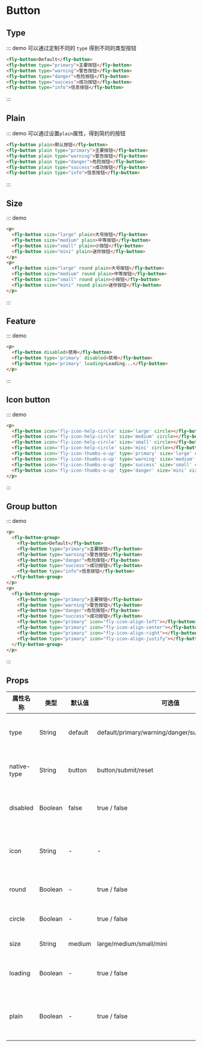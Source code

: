 # Button

## Type

::: demo 可以通过定制不同的 `type` 得到不同的类型按钮

```html
<fly-button>Default</fly-button>
<fly-button type="primary">主要按钮</fly-button>
<fly-button type="warning">警告按钮</fly-button>
<fly-button type="danger">危险按钮</fly-button>
<fly-button type="success">成功按钮</fly-button>
<fly-button type="info">信息按钮</fly-button>
```

:::

## Plain

::: demo 可以通过设置`plain`属性，得到简约的按钮

```html
<fly-button plain>默认按钮</fly-button>
<fly-button plain type="primary">主要按钮</fly-button>
<fly-button plain type="warning">警告按钮</fly-button>
<fly-button plain type="danger">危险按钮</fly-button>
<fly-button plain type="success">成功按钮</fly-button>
<fly-button plain type="info">信息按钮</fly-button>
```

:::

## Size

::: demo

```html
<p>
  <fly-button size="large" plain>大号按钮</fly-button>
  <fly-button size="medium" plain>中等按钮</fly-button>
  <fly-button size="small" plain>小按钮</fly-button>
  <fly-button size="mini" plain>迷你按钮</fly-button>
</p>
<p>
  <fly-button size="large" round plain>大号按钮</fly-button>
  <fly-button size="medium" round plain>中等按钮</fly-button>
  <fly-button size="small" round plain>小按钮</fly-button>
  <fly-button size="mini" round plain>迷你按钮</fly-button>
</p>
```
:::

## Feature

::: demo

```html
<p>
  <fly-button disabled>禁用</fly-button>
  <fly-button type='primary' disabled>禁用</fly-button>
  <fly-button type='primary' loading>Loading...</fly-button>
</p>

```
:::

## Icon button

::: demo

```html
<p>
  <fly-button icon='fly-icon-help-circle' size='large' circle></fly-button>
  <fly-button icon='fly-icon-help-circle' size='medium' circle></fly-button>
  <fly-button icon='fly-icon-help-circle' size='small' circle></fly-button>
  <fly-button icon='fly-icon-help-circle' size='mini' circle></fly-button>
  <fly-button icon='fly-icon-thumbs-o-up' type='primary' size='large' circle></fly-button>
  <fly-button icon='fly-icon-thumbs-o-up' type='warning' size='medium' circle></fly-button>
  <fly-button icon='fly-icon-thumbs-o-up' type='success' size='small' circle></fly-button>
  <fly-button icon='fly-icon-thumbs-o-up' type='danger' size='mini' circle></fly-button>
</p>
```
:::

## Group button

::: demo
```html
<p>
  <fly-button-group>
    <fly-button>Default</fly-button>
    <fly-button type="primary">主要按钮</fly-button>
    <fly-button type="warning">警告按钮</fly-button>
    <fly-button type="danger">危险按钮</fly-button>
    <fly-button type="success">成功按钮</fly-button>
    <fly-button type="info">信息按钮</fly-button>
  </fly-button-group>
</p>
<p>
  <fly-button-group>
    <fly-button type="primary">主要按钮</fly-button>
    <fly-button type="warning">警告按钮</fly-button>
    <fly-button type="danger">危险按钮</fly-button>
    <fly-button type="success">成功按钮</fly-button>
    <fly-button type="primary" icon="fly-icon-align-left"></fly-button>
    <fly-button type="primary" icon="fly-icon-align-center"></fly-button>
    <fly-button type="primary" icon="fly-icon-align-right"></fly-button>
    <fly-button type="primary" icon="fly-icon-align-justify"></fly-button>
  </fly-button-group>
</p>
```
:::

## Props

| 属性名称    | 类型    | 默认值  | 可选值                                            | 说明                 |
| ----------- | ------- | ------- | ------------------------------------------------- | -------------------- |
| type        | String  | default | default/primary/warning/danger/success/info/white | 定义按钮的类型       |
| native-type | String  | button  | button/submit/reset                               | 原生的 type 属性     |
| disabled    | Boolean | false   | true / false                                      | 是否设置为禁用       |
| icon        | String  | -       | -                                                 | 字体图标的样式名称   |
| round       | Boolean | -       | true / false                                      | 是否设有圆角         |
| circle      | Boolean | -       | true / false                                      | 是否设为圆形         |
| size        | String  | medium  | large/medium/small/mini                           | 按钮大小             |
| loading     | Boolean | -       | true / false                                      | 是否显示在加载中     |
| plain       | Boolean | -       | true / false                                      | 是否是简约风格的按钮 |
